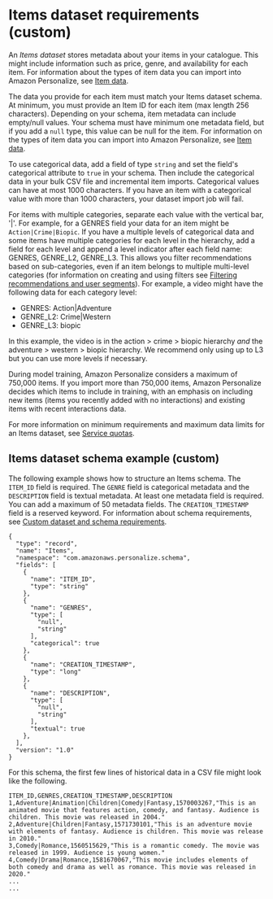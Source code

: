 # Items dataset requirements \(custom\)<a name="item-dataset-requirements"></a>

 An *Items dataset* stores metadata about your items in your catalogue\. This might include information such as price, genre, and availability for each item\. For information about the types of item data you can import into Amazon Personalize, see [Item data](items-datasets.md)\. 

 The data you provide for each item must match your Items dataset schema\. At minimum, you must provide an Item ID for each item \(max length 256 characters\)\. Depending on your schema, item metadata can include empty/null values\. Your schema must have minimum one metadata field, but if you add a `null` type, this value can be null for the item\. For information on the types of item data you can import into Amazon Personalize, see [Item data](items-datasets.md)\. 

 To use categorical data, add a field of type `string` and set the field's categorical attribute to `true` in your schema\. Then include the categorical data in your bulk CSV file and incremental item imports\. Categorical values can have at most 1000 characters\. If you have an item with a categorical value with more than 1000 characters, your dataset import job will fail\.

 For items with multiple categories, separate each value with the vertical bar, '\|'\. For example, for a GENRES field your data for an item might be `Action|Crime|Biopic`\. If you have a multiple levels of categorical data and some items have multiple categories for each level in the hierarchy, add a field for each level and append a level indicator after each field name: GENRES, GENRE\_L2, GENRE\_L3\. This allows you filter recommendations based on sub\-categories, even if an item belongs to multiple multi\-level categories \(for information on creating and using filters see [Filtering recommendations and user segments](filter.md)\)\. For example, a video might have the following data for each category level: 
+ GENRES: Action\|Adventure
+ GENRE\_L2: Crime\|Western
+ GENRE\_L3: biopic

In this example, the video is in the action > crime > biopic hierarchy *and* the adventure > western > biopic hierarchy\. We recommend only using up to L3 but you can use more levels if necessary\.

During model training, Amazon Personalize considers a maximum of 750,000 items\. If you import more than 750,000 items, Amazon Personalize decides which items to include in training, with an emphasis on including new items \(items you recently added with no interactions\) and existing items with recent interactions data\.

 For more information on minimum requirements and maximum data limits for an Items dataset, see [Service quotas](limits.md#limits-table)\.

## Items dataset schema example \(custom\)<a name="schema-examples-items"></a>

The following example shows how to structure an Items schema\. The `ITEM_ID` field is required\. The `GENRE` field is categorical metadata and the `DESCRIPTION` field is textual metadata\. At least one metadata field is required\. You can add a maximum of 50 metadata fields\. The `CREATION_TIMESTAMP` field is a reserved keyword\. For information about schema requirements, see [Custom dataset and schema requirements](custom-datasets-and-schemas.md#dataset-requirements)\.

```
{
  "type": "record",
  "name": "Items",
  "namespace": "com.amazonaws.personalize.schema",
  "fields": [
    {
      "name": "ITEM_ID",
      "type": "string"
    },
    {
      "name": "GENRES",
      "type": [
        "null",
        "string"
      ],
      "categorical": true
    },
    {
      "name": "CREATION_TIMESTAMP",
      "type": "long"
    },
    {
      "name": "DESCRIPTION",
      "type": [
        "null",
        "string"
      ],
      "textual": true
    },
  ],
  "version": "1.0"
}
```

For this schema, the first few lines of historical data in a CSV file might look like the following\.

```
ITEM_ID,GENRES,CREATION_TIMESTAMP,DESCRIPTION
1,Adventure|Animation|Children|Comedy|Fantasy,1570003267,"This is an animated movie that features action, comedy, and fantasy. Audience is children. This movie was released in 2004."
2,Adventure|Children|Fantasy,1571730101,"This is an adventure movie with elements of fantasy. Audience is children. This movie was release in 2010."
3,Comedy|Romance,1560515629,"This is a romantic comedy. The movie was released in 1999. Audience is young women."
4,Comedy|Drama|Romance,1581670067,"This movie includes elements of both comedy and drama as well as romance. This movie was released in 2020."
...
...
```